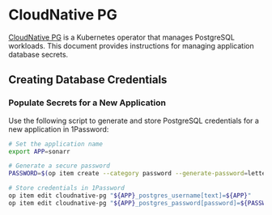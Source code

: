 # CloudNative PG

[CloudNative PG](https://cloudnative-pg.io/) is a Kubernetes operator that manages PostgreSQL workloads. This document provides instructions for managing application database secrets.

## Creating Database Credentials

### Populate Secrets for a New Application

Use the following script to generate and store PostgreSQL credentials for a new application in 1Password:

```bash
# Set the application name
export APP=sonarr

# Generate a secure password
PASSWORD=$(op item create --category password --generate-password=letters,digits,20 --dry-run --format json | jq -r '.fields[0].value')

# Store credentials in 1Password
op item edit cloudnative-pg "${APP}_postgres_username[text]=${APP}"
op item edit cloudnative-pg "${APP}_postgres_password[password]=${PASSWORD}"
